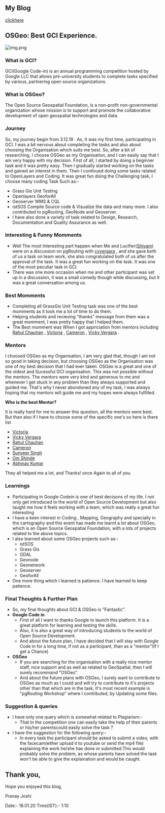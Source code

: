 ## My Blog
[clickhere](https://pranayteaches.github.io/pranayteaches/)
## OSGeo: Best GCI Experience.
![img.png]({{site.baseurl}}/image.png)
### What is GCI?
GCI(Google Code-in) is an annual programming competition hosted by Google LLC that allows pre-university students to complete tasks specified by various, partnering open source organizations.
### What is OSGeo?
The Open Source Geospatial Foundation, is a non-profit non-governmental organization whose mission is to support and promote the collaborative development of open geospatial technologies and data.
### Journey
So, my journey begin from 3.12.19 . As, It was my first time, participating in GCI. I was a bit nervous about completing the tasks and also about choosing the Organisation which suits me best. So, after a bit of researching, I choose OSGeo as my Organisation, and I can easily say that I am very happy with my decision. First of all, I started by doing a beginner task and it was pretty easy. Then I gradually started working on the tasks and gained an interest in them. Then I continued doing some tasks related to OpenLayers and Coding.
It was great fun doing the Challenging task, I choose many coding Task Such as:-
* Grass Gis Unit Testing
* Openlayers GeoforAll
* Geoserver WMS & CQL
* istSOS Compile Source code & Visualize the data
and many more. I also contributed to pgRouting, GeoNode and Geoserver.
* I have also done a variety of task related to Design, Research, Documentation and Quality Assurance as well.

### Interesting & Funny Momments
* Well The most Interesting part happen when Me and Lucifier([Shivam](https://github.com/ShivamRai2003)) were on a discussion on pgRouting with [cvvergara](https://github.com/cvvergara) , and she gave both of us a task on team work, she also congratulated both of us after the approval of the task. It was a great fun working on the task. It was one of the most peculiar task in GCI.
* There was one more occasion when me and other participant was set up in a discussion, it was a small comedy though while discussing, but it was a great conversation among us.

### Best Momments
* Completing all GrassGis Unit Testing task was one of the best momments as it took me a lot of time to do them.
* Helping students and recieving "thanks" message from them was a great momment, I was pretty happy that I helped them.
* The Best momment was When I got appriciation from mentors including [Rahul Chauhan](https://github.com/rahulworld) , [Victoria](https://github.com/vrautenbach) , [Cameron](https://github.com/CamGreen) , [Vicky Vergara](https://github.com/cvvergara) .

### Mentors
I choosed OSGeo as my Organisation, I am very glad that, though I am not so good in taking decision, but choosing OSGeo as the Organisation was one of my best decision that I had ever taken. OSGeo is a great and one of the oldest and Sucessful GCI organisation.
This was not possible without the mentors.
The mentors were very kind and generous to me and whenever I get stuck in any problem than they always supported and guided me. That's why I never abondoned any of my task, I was always hoping that my mentors will guide me and my hopes were always fulfilled.

**Who is the best Mentor?**

It is really hard for me to answer this question, all the mentors were best. But than also if I have to choose some of the specific one's so here is there list
* [Victoria](https://github.com/vrautenbach)
* [Vicky Vergara](https://github.com/cvvergara)
* [Rahul Chauhan](https://github.com/rahulworld)
* [Cameron](https://github.com/CamGreen)
* [Sunveer Singh](https://github.com/SunveerSingh)
* [Om Shinde](https://github.com/omshinde)
* [Abhinav Kumar](https://github.com/Abby3017)

They all helped me a lot, and Thanks! once Again to all of you.

### Learnings
* Participating in Google Codein is one of best decisons of my life. I not only get introduced to the world of Open Source Development but also taught me how it feels working with a team, which was really a great fun interesting
* I have a keen interest in Coding , Mapping, Geography and specially in the cartography and this event has made me learnt a lot about OSGeo, which is an  Open Source Geospatial Foundation, with a lots of projects related to the above topics. 
* I also learned about some OSGeo projects such as:-
  * istSOS
  * Grass Gis
  * GDAL
  * Geonode
  * Geonetwork
  * Geoserver
  * GeoforAll
* One more thing which I learned is patience. I have learned to keep patience.

### Final Thoughts & Further Plan
* So, my final thoughts about GCI & OSGeo is "Fantastic".
* **Google Code in**
  * First of all I want to thanks Google to launch this platform. It is a great platform for learning and testing the skills.
  * Also, it is also a great way of introducing students to the world of Open Source Development.
  * And about the future plan, I have decided that I will stay with Google Code in for a long time, if not as a participant, than as a "mentor"(If I get a Chance)
* **OSGeo**
  * If you are searching for the organisation with a really nice mentor staff, nice support and as well as related to GeoSpatial, then I will surely recommand "OSGeo".
  * And about the future plans with OSGeo, I surely want to contribute to OSGeo as much as I could and will try to contribute to it's projects other than that which are in the task, It's most recent example is "pgRouting Workshop" where I contributed, by Updating some files.

### Suggestion & queries
* I have only one query which is somewhat related to Plagiarism:-
  * That In the competition one can easily take the help of their parents or his/her parentscould easily solve the task ?
* I have the suggestion for the following query:-
  * In every task the participant should be asked to submit a video, with the facecam(either upload it to youtube or send the mp4 file) explaining the work he/she has done or submitted.This would probably solve the problem, as whose parents have solved the task won't be able to give the explaination and would be caught.

## Thank you,
Hope you enjoyed this blog,

Pranay Joshi

Date:- 18.01.20    Time(IST):- 1:10
